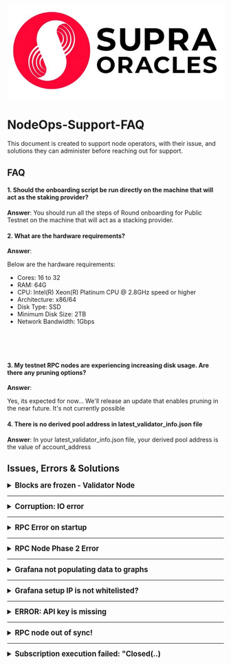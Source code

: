 
<img src="./images/supra-oracles.jpg" alt="Supra Oracles logo">

# NodeOps-Support-FAQ

This document is created to support node operators, with their issue, and solutions they can administer before reaching out for support.


## FAQ
#### 1. Should the onboarding script be run directly on the machine that will act as the staking provider?

__Answer__:
You should run all the steps of Round onboarding for Public Testnet on the machine that will act as a stacking provider.

#### 2. What are the hardware requirements?

__Answer__:

Below are the hardware requirements: 
- Cores: 16 to 32
- RAM: 64G
- CPU: Intel(R) Xeon(R) Platinum CPU @ 2.8GHz speed or higher
- Architecture: x86/64
- Disk Type: SSD
- Minimum Disk Size: 2TB
- Network Bandwidth: 1Gbps
<br>
<br>
<br>

#### 3. My testnet RPC nodes are experiencing increasing disk usage. Are there any pruning options?
__Answer__:

Yes, its expected for now...
We'll release an update that enables pruning in the near future. It's not currently possible


#### 4. There is no derived pool address in latest_validator_info.json file
__Answer__:
In your latest_validator_info.json file, your derived pool address is the value of account_address 

## Issues, Errors & Solutions

<details>
  <summary style="font-weight: bold; font-size: 1.2em;">Blocks are frozen - Validator Node</summary>
    <h3>Description</h3>
    <pre>[2024-10-17T01:51:50.607720Z+00:00] WARN moonshot::core: Timeout reached for 
View { epoch_id: EpochId { chain_id: 6, epoch: 195 }, round: 2306 }
[2024-10-17T01:51:55.608661Z+00:00] WARN moonshot::core: Timeout reached for 
View { epoch_id: EpochId { chain_id: 6, epoch: 195 }, round: 2306 }
[2024-10-17T01:52:00.610197Z+00:00] WARN moonshot::core: Timeout reached for 
View { epoch_id: EpochId { chain_id: 6, epoch: 195 }, round: 2306 }</pre>
    <p>Epoch and round are stuck in a particular number</p>
    <h3>Solution</h3>
    You would need to restart the network using a snapshot.<br>
    Following this <a href="https://docs.google.com/document/d/1k0u7k58wFN0RlBmA-2eYrmsJZOGQQQASMINrYgugaVE/edit?tab=t.0#heading=h.vpui32qz16sp" > on-boarding document </a>
    <p>1. Re-run <code>.supra $./onboarding_mainnet.sh</code></p>
    <p>2. Then select <pre> Select Phase V - Restart the network using snapshot</pre>
    </p>


</details>
<hr>
<details>
  <summary style="font-weight: bold; font-size: 1.2em;">Corruption: IO error</summary>

  <h3>Description</h3>
    <p>Database thread 'main' panicked</p>
    <pre>thread 'main' panicked at /home/ubuntu/smr-moonshot/consensus/node/src/bftnode.rs:57:14:
fail to create rocksdb: DBError(Error {
  message: "Corruption: Corruption: IO error: No such file or directory: While open a file for random read: configs/smr_storage/000364.ldb: No such file or directory in file configs/smr_storage/MANIFEST-000369" })
note: run with `RUST_BACKTRACE=1` environment variable to display a backtrace</pre>
    <h3>Solution</h3>
    1. <code>docker ps -a</code><br>
    2. <code>docker stop supra_${ip_address}</code><br>
    3. <code>sudo rm -rf ./supra_configs/ledger_storage ./supra_configs/smr_storage/* ./supra_configs/supra_node_logs </code><br>
    4. <code>./supra_configs/latest_snapshot.zip ././supra_configs/snapshot </code><br>
    5.<code> wget -O ./supra_configs/latest_snapshot.zip https://testnet-snapshot.supra.com/snapshots/latest_snapshot.zip </code><br>
    6. <code>unzip ./supra_configs/latest_snapshot.zip -d ./supra_configs/ </code><br>
    7. <code>cp ./supra_configs/snapshot/snapshot_*/* ./supra_configs/smr_storage/ </code><br>
    8. <code>docker start supra_${ip_address} </code><br>
    9. <code>docker exec -it supra_$ip_address /supra/supra node smr run </code>
</details>

<hr>

<details>
  <summary style="font-weight: bold; font-size: 1.2em;">RPC Error on startup</summary>
    <img src="./images/rpc-error-on-startup.png" alt="Frozen blocks">
    <h3>Description</h3>
    <p>rpc::client: Failed to reconnect to server, will try again in 5 seconds</p>
    <h3>Solution</h3>
    <strong>Step 1:</strong> Open port 26000 and 27000<br>
    <strong>Step 2</strong> Restart container (replace container-id with your actual container ID)<br>
    <pre>docker restart container-id </pre>

</details>

<hr>

<details>
  <summary style="font-weight: bold; font-size: 1.2em;">RPC Node Phase 2 Error</summary>
    <img src="./images/UnexpectedEof.png" alt="Frozen blocks">
    <h3>Description</h3>
    <p>kind: UnexpectedEof, error: Error("EOF while parsing a value", line: 1, column: 0)</p>
    <h3>Solution</h3>
    <pre>docker stop ${Container_name}
    docker remove ${Container_name}</pre>
    Following this <a href="https://docs.google.com/document/d/1pWXxS38HDTU0U0c-QQA0tPWt05jlfI-hd6gSTTCIFmM/edit?tab=t.0#heading=h.lxae1w9pebkd" > on-boarding document </a> repeat Step 1-2
   
</details>

<hr>

<details>
  <summary style="font-weight: bold; font-size: 1.2em;">Grafana not populating data to graphs</summary>
    <img src="./images/grafana-no-data-1.png" alt="grafana-no-data">
    <img src="./images/grafana-no-data-2.png" alt="grafana-no-data">
    <h3>Description</h3>
    <p>Dashboard is not populating correctly</p>
    <h3>Solution</h3>
    Add the full log path with the file name inside the <pre>/etc/promtail/config.yml</pre>
and restart the promtail.service
    It should look like the below
    <code>__path__: "/home/node/supra_configs_mainnet/supra_node_logs/supra.log"</code>
</details>
<hr>
<details>
  <summary style="font-weight: bold; font-size: 1.2em;">Grafana setup IP is not whitelisted?</summary>
  
  <h3>Description</h3>
  <pre>Status 403: Your IP is not whitelisted. Please provide your IPv4 to the Supra Team.</pre>
   <h3>Solution</h3>
  <p>Please provide your IPv4 to the Supra Team on Discord</p>
</details>
<hr>
<details>
  <summary style="font-weight: bold; font-size: 1.2em;">ERROR: API key is missing</summary>
  <h3>Description</h3>
  <p>Error API Key is missing or similar</p>
  <pre>supra@ip-172-31-24-250:~$ chmod +x nodeops-monitoring-telegraf.sh
supra@ip-172-31-24-250:~$ sudo ./nodeops-monitoring-telegraf.sh
[sudo] password for supra:

ERROR: API key is missing.</pre>

<h3>Solution</h3>


<strong>Step 1:</strong> <code>export api_key=AIzaSyD2Byf2_yWYngvHnv6Ib7V6C2EpHY3LL0E</code>

Run the below step according to your distribution<br>
<strong>Step 2:</strong> <pre>sudo -E ./nodeops-monitoring-telegraf-centos.sh or sudo -E ./nodeops-monitoring-telegraf.sh</pre>

<strong>Note:</strong> <p>If you face 403 IP is not whitelisted while running the above steps, then please provide your node IP to  the Supra Team on discord, so that we can provide you access to the Grafana script, after getting whitelisted you can run the above steps again.</p>
</details>

<hr>

<details>
  <summary style="font-weight: bold; font-size: 1.2em;">RPC node out of sync!</summary>
  <h3>Description</h3>
 <pre>INFO rpc_node::listener: RPC node out of sync!</pre>
 <h3>Solution</h3>
 Following this <a href="https://docs.google.com/document/d/1pWXxS38HDTU0U0c-QQA0tPWt05jlfI-hd6gSTTCIFmM/edit?tab=t.0#heading=h.lxae1w9pebkd" > on-boarding document </a>
<pre>.supra $./rpc_onboarding_mainnet.sh 
Select Phase III - Re-Start RPC node</pre>
</details>

<hr>

<details>
  <summary style="font-weight: bold; font-size: 1.2em;">Subscription execution failed: "Closed(..)</summary>
    <h3>Description</h3>
    <pre>[2024-11-06T08:20:47.531043Z+00:00] ERROR sop2p::behaviour: Subscription execution failed: "Closed(..)"    
[2024-11-06T08:20:47.531922Z+00:00] ERROR sop2p::behaviour: Subscription execution failed: "Closed(..)"    
[2024-11-06T08:20:47.531961Z+00:00] ERROR sop2p::behaviour: Subscription execution failed: "Closed(..)"</pre>
  <h3>Solution</h3>
  <p> Increase System ulimit if not done already</p>
  <pre>
    # Step1:increase shell fd limit<code>
    ulimit -n 65535
    ulimit -n</code>
  </pre>
  <pre>
    # Step2: increase limit for user<code>
    sudo nano /etc/security/limits.conf
    soft nofile 65535
    hard nofile 65535</code>
  </pre>
  <pre>
    # Step3: increase sys limit<code>
    sudo nano /etc/sysctl.conf
    net.core.somaxconn=65535
    sudo sysctl -p</code>
  </pre>
  <p> Restart node from lates snapshot</p>
    <p>Step 1: Download the update_version_round_6_3.sh.</p>
      <pre>wget https://raw.githubusercontent.com/Entropy-Foundation/supra-nodeops-data/refs/heads/master/scripts/update_version_round_6_3.sh</pre>
        
  <p>Step 2: <code>chmod +x update_version_round_6_3.sh</code></p>
  <p>Step 3: <code>./update_version_round_6_3.sh</code></p>
</details>